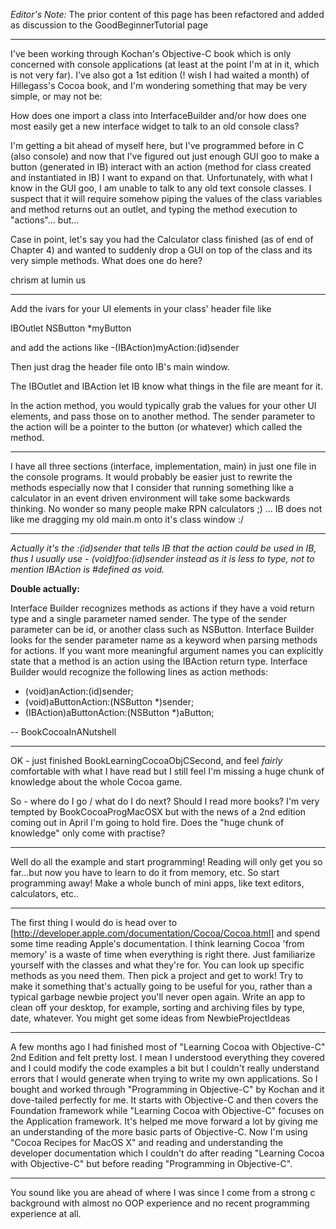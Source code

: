 *Editor's Note:* The prior content of this page has been refactored and added as discussion to the GoodBeginnerTutorial page

----

I've been working through Kochan's Objective-C book which is only concerned with console applications (at least at the point I'm at in it, which is not very far).  I've also got a 1st edition (! wish I had waited a month) of Hillegass's Cocoa book, and I'm wondering something that may be very simple, or may not be:

How does one import a class into InterfaceBuilder and/or how does one most easily get a new interface widget to talk to an old console class?

I'm getting a bit ahead of myself here, but I've programmed before in C (also console) and now that I've figured out just enough GUI goo to make a button (generated in IB) interact with an action (method for class created and instantiated in IB) I want to expand on that.  Unfortunately, with what I know in the GUI goo, I am unable to talk to any old text console classes.  I suspect that it will require somehow piping the values of the class variables and method returns out an outlet, and typing the method execution to "actions"... but...

Case in point, let's say you had the Calculator class finished (as of end of Chapter 4) and wanted to suddenly drop a GUI on top of the class and its very simple methods.  What does one do here?

chrism at lumin us

----

Add the ivars for your UI elements in your class' header file like

    
IBOutlet NSButton *myButton

 and add the actions like     -(IBAction)myAction:(id)sender

Then just drag the header file onto IB's main window. 

The IBOutlet and IBAction let IB know what things in the file are meant for it.

In the action method, you would typically grab the values for your other UI elements, and pass those on to another method. The     sender parameter to the action will be a pointer to the button (or whatever) which called the method.

----

I have all three sections (interface, implementation, main) in just one file in the console programs.  It would probably be easier just to rewrite the methods especially now that I consider that running something like a calculator in an event driven environment will take some backwards thinking.  No wonder so many people make RPN calculators ;) ...  IB does not like me dragging my old main.m onto it's class window :/

----

*Actually it's the :(id)sender that tells IB that the action could be used in IB, thus I usually use - (void)foo:(id)sender instead as it is less to type, not to mention IBAction is #defined as void.*

**Double actually:**

Interface Builder recognizes methods as actions if they have a     void return type and a single parameter named     sender. The type of the     sender parameter can be     id, or another class such as     NSButton. Interface Builder looks for the     sender parameter name as a keyword when parsing methods for actions. If you want more meaningful argument names you can explicitly state that a method is an action using the     IBAction return type. Interface Builder would recognize the following lines as action methods:
    
- (void)anAction:(id)sender;
- (void)aButtonAction:(NSButton *)sender;
- (IBAction)aButtonAction:(NSButton *)aButton;

-- BookCocoaInANutshell

----

OK - just finished BookLearningCocoaObjCSecond, and feel *fairly* comfortable with what I have read but I still feel I'm missing a huge chunk of knowledge about the whole Cocoa game.

So  - where do I go / what do I do next? Should I read more books? I'm very tempted by BookCocoaProgMacOSX but with the news of a 2nd edition coming out in April I'm going to hold fire. Does the "huge chunk of knowledge" only come with practise?

----

Well do all the example and start programming! Reading will only get you so far...but now you have to learn to do it from memory, etc. So start programming away! Make a whole bunch of mini apps, like text editors, calculators, etc..

----

The first thing I would do is head over to [http://developer.apple.com/documentation/Cocoa/Cocoa.html] and spend some time reading Apple's documentation. I think learning Cocoa 'from memory' is a waste of time when everything is right there. Just familiarize yourself with the classes and what they're for. You can look up specific methods as you need them. Then pick a project and get to work! Try to make it something that's actually going to be useful for you, rather than a typical garbage newbie project you'll never open again. Write an app to clean off your desktop, for example, sorting and archiving files by type, date, whatever. You might get some ideas from NewbieProjectIdeas

----

A few months ago I had finished most of "Learning Cocoa with Objective-C" 2nd Edition and felt pretty lost. I mean I understood everything they covered and I could modify the code examples a bit but I couldn't really understand errors that I would generate when trying to write my own applications. So I bought and worked through "Programming in Objective-C" by Kochan and it dove-tailed perfectly for me. It starts with Objective-C and then covers the Foundation framework while "Learning Cocoa with Objective-C" focuses on the Application framework. It's helped me move forward a lot by giving me an understanding of the more basic parts of Objective-C. Now I'm using "Cocoa Recipes for MacOS X" and reading and understanding the developer documentation which I couldn't do after reading "Learning Cocoa with Objective-C" but before reading "Programming in Objective-C".

----

You sound like you are ahead of where I was since I come from a strong c background with almost no OOP experience and no recent programming experience at all.

